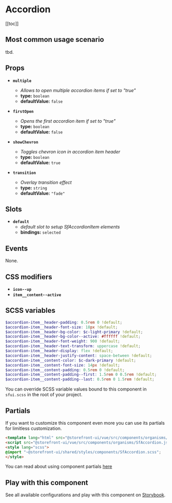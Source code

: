 # Accordion

<!-- No Component description -->


[[toc]]


## Most common usage scenario

tbd.


## Props

- **`multiple`**
  - _Allows to open multiple accordion items if set to "true"_
  - **type:** `boolean`
  - **defaultValue:** `false`

- **`firstOpen`**
  - _Opens the first accordion item if set to "true"_
  - **type:** `boolean`
  - **defaultValue:** `false`

- **`showChevron`**
  - _Toggles chevron icon in accordion item header_
  - **type:** `boolean`
  - **defaultValue:** `true`

- **`transition`**
  - _Overlay transition effect_
  - **type:** `string`
  - **defaultValue:** `"fade"`


## Slots

- **`default`**
  - _default slot to setup SfAccordionItem elements_
  - **bindings:** `selected`


## Events

None.


## CSS modifiers

- **`icon--up`**
- **`item__content--active`**


## SCSS variables

```scss
$accordion-item__header-padding: 0.5rem 0 !default;
$accordion-item__header-font-size: 18px !default;
$accordion-item__header-bg-color: $c-light-primary !default;
$accordion-item__header-bg-color--active: #ffffff !default;
$accordion-item__header-font-weight: 900 !default;
$accordion-item__header-text-transform: uppercase !default;
$accordion-item__header-display: flex !default;
$accordion-item__header-justify-content: space-between !default;
$accordion-item__content-color: $c-dark-primary !default;
$accordion-item__content-font-size: 14px !default;
$accordion-item__content-padding: 0.5rem 0 !default;
$accordion-item__content-padding--first: 1.5rem 0 0.5rem !default;
$accordion-item__content-padding--last: 0.5rem 0 1.5rem !default;
```

You can override SCSS variable values bound to this component in `sfui.scss` in the root of your project.


## Partials

If you want to customize this component even more you can use its partials for limitless customization.

```html
<template lang="html" src="@storefront-ui/vue/src/components/organisms/SfAccordion.html"></template>
<script src="@storefront-ui/vue/src/components/organisms/SfAccordion.js"></script>
<style lang="scss">
@import "~@storefront-ui/shared/styles/components/SfAccordion.scss";
</style>
```

You can read about using component partials [here](docs.storefrontui.io/customization)


## Play with this component

See all available configurations and play with this component on <a href="https://storybook.storefrontui.io/?path=/story/">Storybook</a>.
